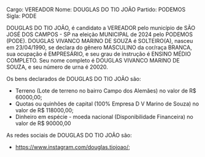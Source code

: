Cargo: VEREADOR
Nome: DOUGLAS DO TIO JOÃO
Partido: PODEMOS
Sigla: PODE

DOUGLAS DO TIO JOÃO, é candidato a VEREADOR pelo município de SÃO JOSÉ DOS CAMPOS - SP na eleição MUNICIPAL de 2024 pelo PODEMOS (PODE).
DOUGLAS VIVANCO MARINO DE SOUZA é SOLTEIRO(A), nasceu em 23/04/1990, se declara do gênero MASCULINO da cor/raça BRANCA, sua ocupação é EMPRESÁRIO, e seu grau de instrução é ENSINO MÉDIO COMPLETO.
Seu nome completo é DOUGLAS VIVANCO MARINO DE SOUZA, e seu número de urna é 20020.

Os bens declarados de DOUGLAS DO TIO JOÃO são: 
- Terreno (Lote de terreno no bairro Campo dos Alemães) no valor de R$ 60000,00;
- Quotas ou quinhões de capital (100% Empresa D V Marino de Souza) no valor de R$ 118000,00;
- Dinheiro em espécie - moeda nacional (Disponibilidade Financeira) no valor de R$ 90000,00

As redes sociais de DOUGLAS DO TIO JOÃO são:
- https://www.instagram.com/douglas.tiojoao/;